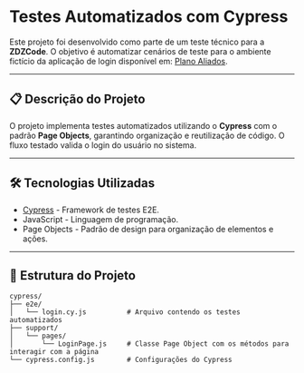 # Testes Automatizados com Cypress

Este projeto foi desenvolvido como parte de um teste técnico para a **ZDZCode**. O objetivo é automatizar cenários de teste para o ambiente fictício da aplicação de login disponível em: [Plano Aliados](https://planoaliados.com.br/portal/).

---

## 📋 Descrição do Projeto

O projeto implementa testes automatizados utilizando o **Cypress** com o padrão **Page Objects**, garantindo organização e reutilização de código. O fluxo testado valida o login do usuário no sistema.

---

## 🛠️ Tecnologias Utilizadas

- [Cypress](https://www.cypress.io/) - Framework de testes E2E.
- JavaScript - Linguagem de programação.
- Page Objects - Padrão de design para organização de elementos e ações.

---

## 🚀 Estrutura do Projeto

```plaintext
cypress/
├── e2e/
│   └── login.cy.js          # Arquivo contendo os testes automatizados
├── support/
│   └── pages/
│       └── LoginPage.js     # Classe Page Object com os métodos para interagir com a página
└── cypress.config.js        # Configurações do Cypress
